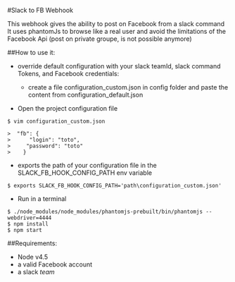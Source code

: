 #Slack to FB Webhook

This webhook gives the ability to post on Facebook from a slack command
It uses phantomJs to browse like a real user and avoid the limitations of the Facebook Api (post on private groupe, is not possible anymore)

##How to use it:
- override default configuration with your slack teamId, slack command Tokens, and Facebook credentials:
    - create a file configuration_custom.json in config folder and paste the content from configuration_default.json

- Open the project configuration file
```
$ vim configuration_custom.json

>  "fb": {
>      "login": "toto",
>     "password": "toto"
>    }
```
- exports the path of your configuration file in the SLACK_FB_HOOK_CONFIG_PATH env variable
```
$ exports SLACK_FB_HOOK_CONFIG_PATH='path\configuration_custom.json'
```

- Run in a terminal
```
$ ./node_modules/node_modules/phantomjs-prebuilt/bin/phantomjs --webdriver=4444
$ npm install
$ npm start
```

##Requirements:

- Node v4.5
- a valid Facebook account
- a slack _team_
